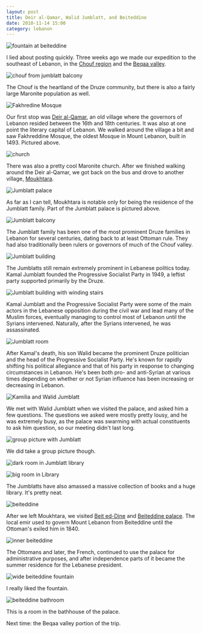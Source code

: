 ```yaml
---
layout: post
title: Deir al-Qamar, Walid Jumblatt, and Beiteddine
date: 2010-11-14 15:00
category: lebanon
---
```


![fountain at beiteddine](http://dl.dropbox.com/u/3234860/andyfreeland.net/photo/lebanon/11/14/IMG_2236.JPG)

I lied about posting quickly. Three weeks ago we made our expedition to the southeast of Lebanon, in the [Chouf region](http://en.wikipedia.org/wiki/Chouf) and the [Beqaa valley](http://en.wikipedia.org/wiki/Bekaa_Valley).

![chouf from jumblatt balcony](http://dl.dropbox.com/u/3234860/andyfreeland.net/photo/lebanon/11/14/IMG_2189.JPG)

The Chouf is the heartland of the Druze community, but there is also a fairly large Maronite population as well.

![Fakhredine Mosque](http://dl.dropbox.com/u/3234860/andyfreeland.net/photo/lebanon/11/14/IMG_2027.JPG)

Our first stop was [Deir al-Qamar](http://en.wikipedia.org/wiki/Deir_al_Qamar), an old village where the governors of Lebanon resided between the 16th and 18th centuries. It was also at one point the literary capital of Lebanon. We walked around the village a bit and saw Fakhreddine Mosque, the oldest Mosque in Mount Lebanon, built in 1493. Pictured above.

![church](http://dl.dropbox.com/u/3234860/andyfreeland.net/photo/lebanon/11/14/IMG_2046.JPG)

There was also a pretty cool Maronite church. After we finished walking around the Deir al-Qamar, we got back on the bus and drove to another village, [Moukhtara](http://en.wikipedia.org/wiki/Moukhtara).

![Jumblatt palace](http://dl.dropbox.com/u/3234860/andyfreeland.net/photo/lebanon/11/14/IMG_2097.JPG)

As far as I can tell, Moukhtara is notable only for being the residence of the Jumblatt family. Part of the Jumblatt palace is pictured above.

![Jumblatt balcony](http://dl.dropbox.com/u/3234860/andyfreeland.net/photo/lebanon/11/14/IMG_2139.JPG)

The Jumblatt family has been one of the most prominent Druze families in Lebanon for several centuries, dating back to at least Ottoman rule. They had also traditionally been rulers or governors of much of the Chouf valley.

![Jumblatt building](http://dl.dropbox.com/u/3234860/andyfreeland.net/photo/lebanon/11/14/IMG_2145.JPG)

The Jumblatts still remain extremely prominent in Lebanese politics today. Kamal Jumblatt founded the Progressive Socialist Party in 1949, a leftist party supported primarily by the Druze.

![Jumblatt building with winding stairs](http://dl.dropbox.com/u/3234860/andyfreeland.net/photo/lebanon/11/14/IMG_2186.JPG)

Kamal Jumblatt and the Progressive Socialist Party were some of the main actors in the Lebanese opposition during the civil war and lead many of the Muslim forces, eventually managing to control most of Lebanon until the Syrians intervened. Naturally, after the Syrians intervened, he was assassinated.

![Jumblatt room](http://dl.dropbox.com/u/3234860/andyfreeland.net/photo/lebanon/11/14/IMG_2122.JPG)

After Kamal's death, his son Walid became the prominent Druze politician and the head of the Progressive Socialist Party. He's known for rapidly shifting his political allegiance and that of his party in response to changing circumstances in Lebanon. He's been both pro- and anti-Syrian at various times depending on whether or not Syrian influence has been increasing or decreasing in Lebanon.

![Kamilia and Walid Jumblatt](http://dl.dropbox.com/u/3234860/andyfreeland.net/photo/lebanon/11/14/IMG_2133.JPG)

We met with Walid Jumblatt when we visited the palace, and asked him a few questions. The questions we asked were mostly pretty lousy, and he was extremely busy, as the palace was swarming with actual constituents to ask him question, so our meeting didn't last long.

![group picture with Jumblatt](http://dl.dropbox.com/u/3234860/andyfreeland.net/photo/lebanon/11/14/IMG_2137.JPG)

We did take a group picture though.

![dark room in Jumblatt library](http://dl.dropbox.com/u/3234860/andyfreeland.net/photo/lebanon/11/14/IMG_2152.JPG)

![big room in Library](http://dl.dropbox.com/u/3234860/andyfreeland.net/photo/lebanon/11/14/IMG_2161.JPG)

The Jumblatts have also amassed a massive collection of books and a huge library. It's pretty neat.

![beiteddine](http://dl.dropbox.com/u/3234860/andyfreeland.net/photo/lebanon/11/14/IMG_2202.JPG)

After we left Moukhtara, we visited [Beit ed-Dine](http://en.wikipedia.org/wiki/Beiteddine) and [Beiteddine palace](http://en.wikipedia.org/wiki/Beiteddine_Palace). The local emir used to govern Mount Lebanon from Beiteddine until the Ottoman's exiled him in 1840.

![inner beiteddine](http://dl.dropbox.com/u/3234860/andyfreeland.net/photo/lebanon/11/14/IMG_2220.JPG)

 The Ottomans and later, the French, continued to use the palace for administrative purposes, and after independence parts of it became the summer residence for the Lebanese president.

![wide beiteddine fountain](http://dl.dropbox.com/u/3234860/andyfreeland.net/photo/lebanon/11/14/IMG_2228.JPG)

I really liked the fountain.

![beiteddine bathroom](http://dl.dropbox.com/u/3234860/andyfreeland.net/photo/lebanon/11/14/IMG_2245.JPG)

This is a room in the bathhouse of the palace.

Next time: the Beqaa valley portion of the trip.
